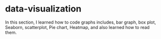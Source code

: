 # data-visualization
In this section, I learned how to code graphs includes, bar graph, box plot, Seaborn, scatterplot, Pie chart, Heatmap, and also learned how to read them.
